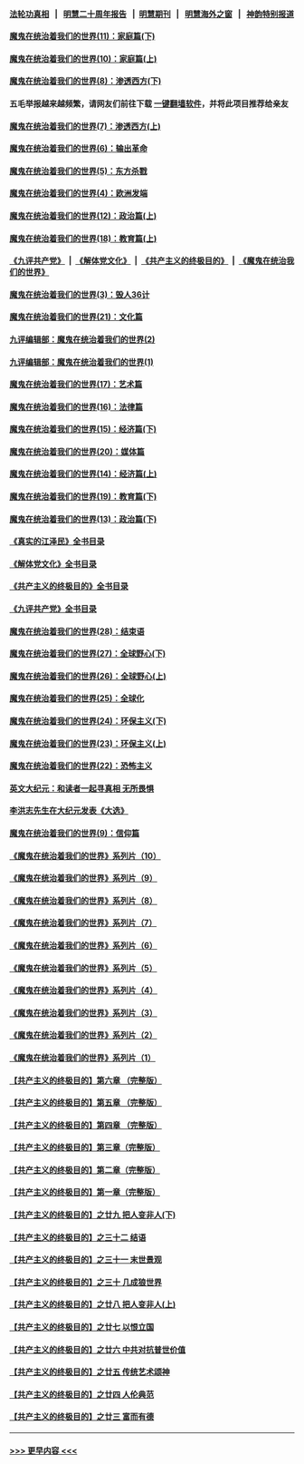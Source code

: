 #### [法轮功真相](https://github.com/gfw-breaker/truth/blob/master/README.md?t=0) &nbsp;&nbsp;|&nbsp;&nbsp; [明慧二十周年报告](https://github.com/gfw-breaker/mh-reports/blob/master/README.md?t=0) &nbsp;&nbsp;|&nbsp;&nbsp;[明慧期刊](https://github.com/gfw-breaker/mh-qikan) &nbsp;&nbsp;|&nbsp;&nbsp; [明慧海外之窗](https://github.com/gfw-breaker/mh-news/blob/master/README.md?t=0) &nbsp;&nbsp;|&nbsp;&nbsp; [神韵特别报道](https://github.com/gfw-breaker/mh-news/blob/master/shenyun.md?t=0)
#### [魔鬼在统治着我们的世界(11)：家庭篇(下)](../pages/nsc422/n10440961.md?t=11271101) 
#### [魔鬼在统治着我们的世界(10)：家庭篇(上)](../pages/nsc422/n10435448.md?t=11271101) 
#### [魔鬼在统治着我们的世界(8)：渗透西方(下)](../pages/nsc422/n10429603.md?t=11271101) 
#### 五毛举报越来越频繁，请网友们前往下载 [一键翻墙软件](https://github.com/gfw-breaker/ssr-accounts)，并将此项目推荐给亲友
#### [魔鬼在统治着我们的世界(7)：渗透西方(上)](../pages/nsc422/n10426013.md?t=11271101) 
#### [魔鬼在统治着我们的世界(6)：输出革命](../pages/nsc422/n10421536.md?t=11271101) 
#### [魔鬼在统治着我们的世界(5)：东方杀戮](../pages/nsc422/n10417707.md?t=11271101) 
#### [魔鬼在统治着我们的世界(4)：欧洲发端](../pages/nsc422/n10414890.md?t=11271101) 
#### [魔鬼在统治着我们的世界(12)：政治篇(上)](../pages/nsc422/n10444576.md?t=11271101) 
#### [魔鬼在统治着我们的世界(18)：教育篇(上)](../pages/nsc422/n10526970.md?t=11271101) 
#### [《九评共产党》](https://github.com/begood0513/9ping.md/blob/master/README.md) &nbsp;|&nbsp; [《解体党文化》](../../../../jtdwh.md/blob/master/README.md)  &nbsp;|&nbsp; [《共产主义的终极目的》](../../../../gczydzjmd.md/blob/master/README.md) &nbsp;|&nbsp; [《魔鬼在统治我们的世界》](../../../../mgztzwmdsj.md/blob/master/README.md) 
#### [魔鬼在统治着我们的世界(3)：毁人36计](../pages/nsc422/n10411583.md?t=11271101) 
#### [魔鬼在统治着我们的世界(21)：文化篇](../pages/nsc422/n10597706.md?t=11271101) 
#### [九评编辑部：魔鬼在统治着我们的世界(2)](../pages/nsc422/n10410036.md?t=11271101) 
#### [九评编辑部：魔鬼在统治着我们的世界(1)](../pages/nsc422/n10406825.md?t=11271101) 
#### [魔鬼在统治着我们的世界(17)：艺术篇](../pages/nsc422/n10499093.md?t=11271101) 
#### [魔鬼在统治着我们的世界(16)：法律篇](../pages/nsc422/n10485969.md?t=11271101) 
#### [魔鬼在统治着我们的世界(15)：经济篇(下)](../pages/nsc422/n10469975.md?t=11271101) 
#### [魔鬼在统治着我们的世界(20)：媒体篇](../pages/nsc422/n10586579.md?t=11271101) 
#### [魔鬼在统治着我们的世界(14)：经济篇(上)](../pages/nsc422/n10457370.md?t=11271101) 
#### [魔鬼在统治着我们的世界(19)：教育篇(下)](../pages/nsc422/n10564808.md?t=11271101) 
#### [魔鬼在统治着我们的世界(13)：政治篇(下)](../pages/nsc422/n10448270.md?t=11271101) 
#### [《真实的江泽民》全书目录](../pages/nsc422/n13721399.md?t=11271101) 
#### [《解体党文化》全书目录](../pages/nsc422/n13721157.md?t=11271101) 
#### [《共产主义的终极目的》全书目录](../pages/nsc422/n13721048.md?t=11271101) 
#### [《九评共产党》全书目录](../pages/nsc422/n13708085.md?t=11271101) 
#### [魔鬼在统治着我们的世界(28)：结束语](../pages/nsc422/n10936246.md?t=11271101) 
#### [魔鬼在统治着我们的世界(27)：全球野心(下)](../pages/nsc422/n10928319.md?t=11271101) 
#### [魔鬼在统治着我们的世界(26)：全球野心(上)](../pages/nsc422/n10900318.md?t=11271101) 
#### [魔鬼在统治着我们的世界(25)：全球化](../pages/nsc422/n10788205.md?t=11271101) 
#### [魔鬼在统治着我们的世界(24)：环保主义(下)](../pages/nsc422/n10695307.md?t=11271101) 
#### [魔鬼在统治着我们的世界(23)：环保主义(上)](../pages/nsc422/n10688613.md?t=11271101) 
#### [魔鬼在统治着我们的世界(22)：恐怖主义](../pages/nsc422/n10614727.md?t=11271101) 
#### [英文大纪元：和读者一起寻真相 无所畏惧](../pages/nsc422/n12542027.md?t=11271101) 
#### [李洪志先生在大纪元发表《大选》](../pages/nsc422/n12534746.md?t=11271101) 
#### [魔鬼在统治着我们的世界(9)：信仰篇](../pages/nsc422/n10432159.md?t=11271101) 
#### [《魔鬼在统治着我们的世界》系列片（10）](../pages/nsc422/n12292670.md?t=11271101) 
#### [《魔鬼在统治着我们的世界》系列片（9）](../pages/nsc422/n12290859.md?t=11271101) 
#### [《魔鬼在统治着我们的世界》系列片（8）](../pages/nsc422/n12287445.md?t=11271101) 
#### [《魔鬼在统治着我们的世界》系列片（7）](../pages/nsc422/n12283425.md?t=11271101) 
#### [《魔鬼在统治着我们的世界》系列片（6）](../pages/nsc422/n12282314.md?t=11271101) 
#### [《魔鬼在统治着我们的世界》系列片（5）](../pages/nsc422/n12281419.md?t=11271101) 
#### [《魔鬼在统治着我们的世界》系列片（4）](../pages/nsc422/n12274024.md?t=11271101) 
#### [《魔鬼在统治着我们的世界》系列片（3）](../pages/nsc422/n12271322.md?t=11271101) 
#### [《魔鬼在统治着我们的世界》系列片（2）](../pages/nsc422/n12269049.md?t=11271101) 
#### [《魔鬼在统治着我们的世界》系列片（1）](../pages/nsc422/n12267575.md?t=11271101) 
#### [【共产主义的终极目的】第六章 （完整版）](../pages/nsc422/n11428913.md?t=11271101) 
#### [【共产主义的终极目的】第五章 （完整版）](../pages/nsc422/n11428912.md?t=11271101) 
#### [【共产主义的终极目的】第四章 （完整版）](../pages/nsc422/n11428907.md?t=11271101) 
#### [【共产主义的终极目的】第三章（完整版）](../pages/nsc422/n11428848.md?t=11271101) 
#### [【共产主义的终极目的】第二章（完整版）](../pages/nsc422/n11428831.md?t=11271101) 
#### [【共产主义的终极目的】第一章（完整版）](../pages/nsc422/n11417651.md?t=11271101) 
#### [【共产主义的终极目的】之廿九 把人变非人(下)](../pages/nsc422/n11344140.md?t=11271101) 
#### [【共产主义的终极目的】之三十二 结语](../pages/nsc422/n11360535.md?t=11271101) 
#### [【共产主义的终极目的】之三十一 末世景观](../pages/nsc422/n11351129.md?t=11271101) 
#### [【共产主义的终极目的】之三十 几成狼世界](../pages/nsc422/n11348280.md?t=11271101) 
#### [【共产主义的终极目的】之廿八 把人变非人(上)](../pages/nsc422/n11340492.md?t=11271101) 
#### [【共产主义的终极目的】之廿七 以恨立国](../pages/nsc422/n11336944.md?t=11271101) 
#### [【共产主义的终极目的】之廿六 中共对抗普世价值](../pages/nsc422/n11324785.md?t=11271101) 
#### [【共产主义的终极目的】之廿五 传统艺术颂神](../pages/nsc422/n11296396.md?t=11271101) 
#### [【共产主义的终极目的】之廿四 人伦典范](../pages/nsc422/n11296397.md?t=11271101) 
#### [【共产主义的终极目的】之廿三 富而有德](../pages/nsc422/n11283598.md?t=11271101) 

----
#### [ >>> 更早内容 <<< ](../indexes/nsc422-earlier.md)
